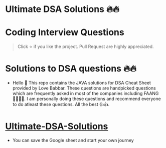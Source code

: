 # Ultimate DSA Solutions 🔥🔥
# Coding Interview Questions
> Click :star: if you like the project. Pull Request are highly appreciated.

# Solutions to DSA questions 🔥🔥
- Hello 👋 This repo contains the JAVA solutions for DSA Cheat Sheet provided by Love Babbar. These questions are handpicked questions which are frequently asked in most of the companies including FAANG 👩‍💻👨‍💻. I am personally doing these questions and recommend everyone to do atleast these questions. All the best 👍👍.

# [Ultimate-DSA-Solutions](https://docs.google.com/spreadsheets/d/1n6-leoHM2CilmA_CbU8-c883JOdTAws_IFA44M1nark/edit#gid=1066659637)
- You can save the Google sheet and start your own journey
